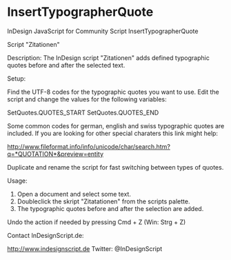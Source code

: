 # InsertTypographerQuote
InDesign JavaScript for Community Script InsertTypographerQuote

Script "Zitationen"

Description:
The InDesign script "Zitationen" adds defined typographic quotes before and after the selected text.

Setup:

Find the UTF-8 codes for the typographic quotes you want to use. 
Edit the script and change the values for the following variables:

SetQuotes.QUOTES_START
SetQuotes.QUOTES_END

Some common codes for german, english and swiss typographic quotes are included. 
If you are looking for other special charaters this link might help:

http://www.fileformat.info/info/unicode/char/search.htm?q=*QUOTATION*&preview=entity

Duplicate and rename the script for fast switching between types of quotes.


Usage:

1. Open a document and select some text.
2. Doubleclick the skript "Zitatationen" from the scripts palette.
3. The typographic quotes before and after the selection are added.

Undo the action if needed by pressing Cmd + Z (Win: Strg + Z)

Contact InDesignScript.de:

http://www.indesignscript.de
Twitter: @InDesignScript

 
